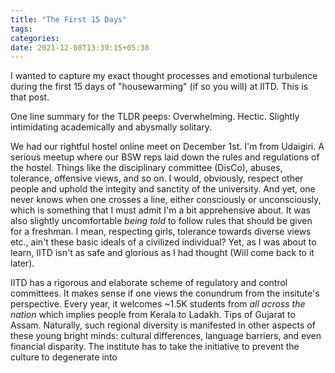 ```yaml
---
title: "The First 15 Days"
tags:
categories: 
date: 2021-12-08T13:39:15+05:30
---
```


I wanted to capture my exact thought processes and emotional turbulence during the first 15 days of "housewarming" (if so you will) at IITD. This is that post. 

One line summary for the TLDR peeps: Overwhelming. Hectic. Slightly intimidating academically and abysmally solitary.  

We had our rightful hostel online meet on December 1st. I'm from Udaigiri. A serious meetup where our BSW reps laid down the rules and regulations of the hostel. Things like the disciplinary committee (DisCo), abuses, tolerance, offensive views, and so on. I would, obviously, respect other people and uphold the integity and sanctity of the university. And yet, one never knows when one crosses a line, either consciously or unconsciously, which is something that I must admit I'm a bit apprehensive about. It was also slightly uncomfortable _being told_ to follow rules that should be given for a freshman. I mean, respecting girls, tolerance towards diverse views etc., ain't these basic ideals of a civilized individual? Yet, as I was about to learn, IITD isn't as safe and glorious as I had thought (Will come back to it later).   

IITD has a rigorous and elaborate scheme of regulatory and control committees. It makes sense if one views the conundrum from the insitute's perspective. Every year, it welcomes ~1.5K students from _all across the nation_ which implies people from Kerala to Ladakh. Tips of Gujarat to Assam. Naturally, such regional diversity is manifested in other aspects of these young bright minds: cultural differences, language barriers, and even financial disparity. The institute has to take the initiative to prevent the culture to degenerate into  




